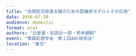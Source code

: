 ```yaml
---
title: "自閉症児発達支援のための距離感モデルとその応用"
date: 2016-07-30
audience: domestic
format: oral
authors: "辻愛里・松田壮一郎・鈴木健嗣"
event: "情報処理学会　第１回AAC研究会"
location: "東京"
---
```

